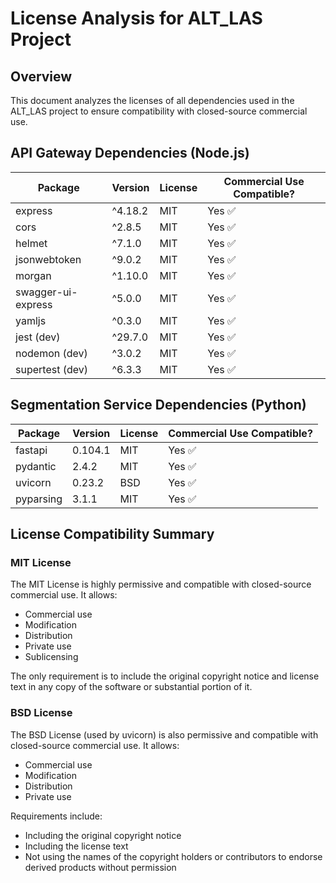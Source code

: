 # License Analysis for ALT_LAS Project

## Overview
This document analyzes the licenses of all dependencies used in the ALT_LAS project to ensure compatibility with closed-source commercial use.

## API Gateway Dependencies (Node.js)
| Package | Version | License | Commercial Use Compatible? |
|---------|---------|---------|---------------------------|
| express | ^4.18.2 | MIT | Yes ✅ |
| cors | ^2.8.5 | MIT | Yes ✅ |
| helmet | ^7.1.0 | MIT | Yes ✅ |
| jsonwebtoken | ^9.0.2 | MIT | Yes ✅ |
| morgan | ^1.10.0 | MIT | Yes ✅ |
| swagger-ui-express | ^5.0.0 | MIT | Yes ✅ |
| yamljs | ^0.3.0 | MIT | Yes ✅ |
| jest (dev) | ^29.7.0 | MIT | Yes ✅ |
| nodemon (dev) | ^3.0.2 | MIT | Yes ✅ |
| supertest (dev) | ^6.3.3 | MIT | Yes ✅ |

## Segmentation Service Dependencies (Python)
| Package | Version | License | Commercial Use Compatible? |
|---------|---------|---------|---------------------------|
| fastapi | 0.104.1 | MIT | Yes ✅ |
| pydantic | 2.4.2 | MIT | Yes ✅ |
| uvicorn | 0.23.2 | BSD | Yes ✅ |
| pyparsing | 3.1.1 | MIT | Yes ✅ |

## License Compatibility Summary

### MIT License
The MIT License is highly permissive and compatible with closed-source commercial use. It allows:
- Commercial use
- Modification
- Distribution
- Private use
- Sublicensing

The only requirement is to include the original copyright notice and license text in any copy of the software or substantial portion of it.

### BSD License
The BSD License (used by uvicorn) is also permissive and compatible with closed-source commercial use. It allows:
- Commercial use
- Modification
- Distribution
- Private use

Requirements include:
- Including the original copyright notice
- Including the license text
- Not using the names of the copyright holders or contributors to endorse derived products without permission
